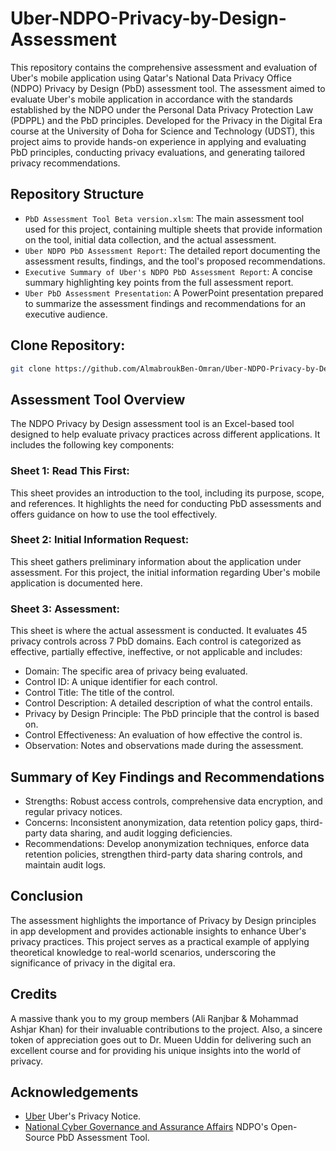 # Uber-NDPO-Privacy-by-Design-Assessment
This repository contains the comprehensive assessment and evaluation of Uber's mobile application using Qatar's National Data Privacy Office (NDPO) Privacy by Design (PbD) assessment tool. The assessment aimed to evaluate Uber's mobile application in accordance with the standards established by the NDPO under the Personal Data Privacy Protection Law (PDPPL) and the PbD principles. Developed for the Privacy in the Digital Era course at the University of Doha for Science and Technology (UDST), this project aims to provide hands-on experience in applying and evaluating PbD principles, conducting privacy evaluations, and generating tailored privacy recommendations.

## Repository Structure
- `PbD Assessment Tool Beta version.xlsm`: The main assessment tool used for this project, containing multiple sheets that provide information on the tool, initial data collection, and the actual assessment.
- `Uber NDPO PbD Assessment Report`: The detailed report documenting the assessment results, findings, and the tool's proposed recommendations.
- `Executive Summary of Uber's NDPO PbD Assessment Report`: A concise summary highlighting key points from the full assessment report.
- `Uber PbD Assessment Presentation`: A PowerPoint presentation prepared to summarize the assessment findings and recommendations for an executive audience.

## Clone Repository:
```bash
git clone https://github.com/AlmabroukBen-Omran/Uber-NDPO-Privacy-by-Design-Assessment.git
```

## Assessment Tool Overview
The NDPO Privacy by Design assessment tool is an Excel-based tool designed to help evaluate privacy practices across different applications. It includes the following key components:

### Sheet 1: Read This First:
This sheet provides an introduction to the tool, including its purpose, scope, and references. It highlights the need for conducting PbD assessments and offers guidance on how to use the tool effectively.

### Sheet 2: Initial Information Request:
This sheet gathers preliminary information about the application under assessment. For this project, the initial information regarding Uber's mobile application is documented here.

### Sheet 3: Assessment:
This sheet is where the actual assessment is conducted. It evaluates 45 privacy controls across 7 PbD domains. Each control is categorized as effective, partially effective, ineffective, or not applicable and includes:

- Domain: The specific area of privacy being evaluated.
- Control ID: A unique identifier for each control.
- Control Title: The title of the control.
- Control Description: A detailed description of what the control entails.
- Privacy by Design Principle: The PbD principle that the control is based on.
- Control Effectiveness: An evaluation of how effective the control is.
- Observation: Notes and observations made during the assessment.

## Summary of Key Findings and Recommendations
- Strengths: Robust access controls, comprehensive data encryption, and regular privacy notices.
- Concerns: Inconsistent anonymization, data retention policy gaps, third-party data sharing, and audit logging deficiencies.
- Recommendations: Develop anonymization techniques, enforce data retention policies, strengthen third-party data sharing controls, and maintain audit logs.

## Conclusion
The assessment highlights the importance of Privacy by Design principles in app development and provides actionable insights to enhance Uber's privacy practices. This project serves as a practical example of applying theoretical knowledge to real-world scenarios, underscoring the significance of privacy in the digital era.

## Credits
A massive thank you to my group members (Ali Ranjbar & Mohammad Ashjar Khan) for their invaluable contributions to the project. Also, a sincere token of appreciation goes out to Dr. Mueen Uddin for delivering such an excellent course and for providing his unique insights into the world of privacy.

## Acknowledgements
- [Uber](https://www.uber.com/legal/en/document/?name=privacy-notice&country=qatar&lang=en) Uber's Privacy Notice.
- [National Cyber Governance and Assurance Affairs](https://assurance.ncsa.gov.qa/sites/default/files/library/2023-10/Privacy%20by%20Design%20Assessment%20Tool%20Beta%20version_1.xlsm) NDPO's Open-Source PbD Assessment Tool.
